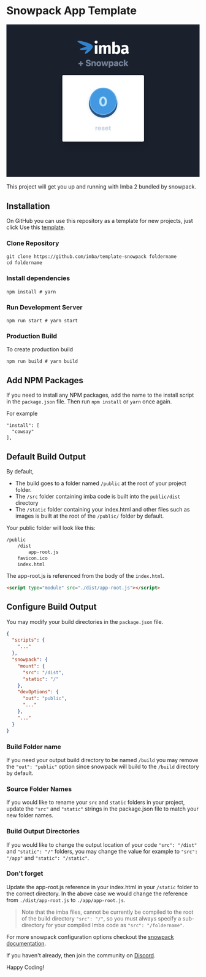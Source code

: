 # Snowpack App Template
![Preview Image](https://raw.githubusercontent.com/imba/snowpack-app-imba/master/preview.png)

This project will get you up and running with Imba 2 bundled by snowpack.

## Installation

On GitHub you can use this repository as a template for new projects, just click Use this [template](https://github.com/imba/snowpack-app-imba/generate).

### Clone Repository

```
git clone https://github.com/imba/template-snowpack foldername
cd foldername
```

### Install dependencies

```
npm install # yarn
```

### Run Development Server

```
npm run start # yarn start
```

### Production Build

To create production build

```
npm run build # yarn build
```

## Add NPM Packages

If you need to install any NPM packages, add the name to the install script in the `package.json` file. Then run `npm install` or `yarn` once again.

For example

```
"install": [
  "cowsay"
],
```

## Default Build Output

By default,
- The build goes to a folder named `/public` at the root of your project folder.
- The `/src` folder containing imba code is built into the `public/dist` directory
- The `/static` folder containing your index.html and other files such as images is built at the root of the `/public/` folder by default.

Your public folder will look like this:

```
/public
    /dist
        app-root.js
    favicon.ico
    index.html
```

The app-root.js is referenced from the body of the `index.html`.

```html
<script type="module" src="./dist/app-root.js"></script>
```

## Configure Build Output

You may modify your build directories in the `package.json` file.

```json
{
  "scripts": {
    "..."
  },
  "snowpack": {
    "mount": {
      "src": "/dist",
      "static": "/"
    },
    "devOptions": {
      "out": "public",
      "..."
    },
    "..."
  }
}

```

### Build Folder name

If you need your output build directory to be named `/build` you may remove the `"out": "public"` option since snowpack will build to the `/build` directory by default.

### Source Folder Names 

If you would like to rename your `src` and `static` folders in your project, update the `"src"` and `"static"` strings in the package.json file to match your new folder names.

### Build Output Directories

If you would like to change the output location of your code `"src": "/dist"` and `"static": "/"` folders, you may change the value for example to `"src": "/app"` and `"static": "/static"`. 

### Don't forget

Update the app-root.js reference in your index.html in your `/static` folder to the correct directory. In the above case we would change the reference from `./dist/app-root.js` to `./app/app-root.js`.

> Note that the imba files, cannot be currently be compiled to the root of the build directory `"src": "/"`, so you must always specify a sub-directory for your compiled Imba code as `"src": "/foldername"`.

For more snowpack configuration options checkout the [snowpack documentation](https://www.snowpack.dev/#all-config-options).

If you haven't already, then join the community on [Discord](https://discord.gg/mkcbkRw).

Happy Coding!
